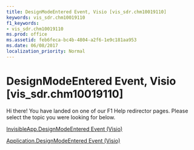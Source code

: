 ```yaml
---
title: DesignModeEntered Event, Visio [vis_sdr.chm10019110]
keywords: vis_sdr.chm10019110
f1_keywords:
- vis_sdr.chm10019110
ms.prod: office
ms.assetid: feb6feca-bc4b-4804-a2f6-1e9c181aa953
ms.date: 06/08/2017
localization_priority: Normal
---
```



# DesignModeEntered Event, Visio [vis_sdr.chm10019110]

Hi there! You have landed on one of our F1 Help redirector pages. Please select the topic you were looking for below.

[InvisibleApp.DesignModeEntered Event (Visio)](http://msdn.microsoft.com/library/e19005a1-574a-034d-22db-4c25d152ac96%28Office.15%29.aspx)

[Application.DesignModeEntered Event (Visio)](http://msdn.microsoft.com/library/312f0bda-1375-e176-f5c5-4ebd3c9c8b6d%28Office.15%29.aspx)


